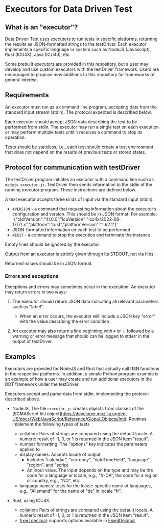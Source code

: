# Executors for Data Driven Test

## What is an "executor"?

Data Driven Test uses executors to run tests in specific platforms, returning
the results as JSON-formatted strings to the testDriver. Each executor
implements a specific language or system such as NodeJS (Javascript), Rust
(ICU4X), Java (ICU4J), etc.

Some prebuilt executors are provided in this repository, but a user may develop
and use custom executors with the testDriver framework. Users are encouraged to
propose new additions to this repository for frameworks of general interest.


## Requirements
An executor must run as a command line program, accepting data from the standard
input stream (stdin). The protocol expected is described below.

Each executor should accept JSON data describing the test to be performed from
stdin. The executor may run a single test on each execution or may perform
multiple tests until it receives a command to stop its operation.

Tests should be stateless, i.e., each test should create a test environment that
does not depend on the results of previous tests or stored states.

## Protocol for communication with testDriver

The testDriver program initiates an executor with a command line such as `nodejs
executor.js`. TestDriver then sends information to the stdin of the running
executor program. These instructions are defined below.

A text executor accepts three kinds of input via the standard input (stdin):
* `#VERSION` - a command that requesting information about the executor’s
  configuration and version. This should be in JSON format. For example:
  `{"cldrVersion":"41.0.0","icuVersion":"icu4x/2022-08-17/71.x","platform":"rust","platformVersion":"1.62.1"}'
* JSON-formatted information on each test to be performed
* `#EXIT` - a command to stop the execution and terminate the instance

Empty lines should be ignored by the executor.

Output from an executor is strictly given through its STDOUT, not via
files. 

Returned values should be in JSON format.

### Errors and exceptions
Exceptions and errors may sometimes occur in the execution. An executor may return errors in two ways:

1. The executor should return JSON data indicating all relevant parameters such
  as "label".

    * When an error occurs, the executor will include a JSON key "error" with the
    value describing the error condition.

2. An executor may also return a line beginning with `#` or `!`, followed by a
  warning or error message that should can be logged to stderr in the output of
  testDriver.

## Examples

Executors are provided for NodeJS and Rust that actually call I18N functions in
the respective platforms. In addition, a simple Python program example is an
example of how a user may create and run additional executors in the DDT
framework under the testDriver.

Executors accept and parse data from stdin, implementing the protocol described
above.

* NodeJS: The file `executor.js` creates objects from classes of the [ECMAScript
  Intl
  object]https://developer.mozilla.org/en-US/docs/Web/JavaScript/Reference/Global_Objects/Intl). Routines
  implement the following types of tests
  * collation: Pairs of strings are compared using the default locale. A numeric
    result of -1, 0, or 1 is returned in the JSON item "result".
  * number formatting: The "options" key indicates the parameters applied to
  * display names: Accepts locale of output
    * Includes "calendar", "currency", "dateTimeField", "language", "region",
      and "script.
    * An input value. The input depends on the type and may be the code for a
      language or locale, e.g., "fr-CA", the code for a region or country, e.g.,
      "NO", etc.
  * language names: tests for the locale-specific name of languages, e.g.,
    "Allemand" for the name of "de" in locale "fr".

* Rust, using ICU4X.
  * [collation](https://icu4x.unicode.org/doc/icu_collator/index.html): Pairs of
    strings are compared using the default locale. A numeric result of -1, 0, or
    1 is returned in the JSON item "result".
  * [fixed decimal](https://icu4x.unicode.org/doc/icu_decimal/index.html):
    supports options available in
    [FixedDecimal](https://icu4x.unicode.org/doc/fixed_decimal/struct.FixedDecimal.html)
